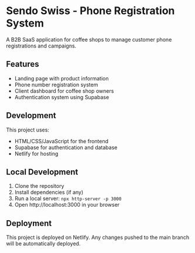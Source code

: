 # Sendo Swiss - Phone Registration System

A B2B SaaS application for coffee shops to manage customer phone registrations and campaigns.

## Features

- Landing page with product information
- Phone number registration system
- Client dashboard for coffee shop owners
- Authentication system using Supabase

## Development

This project uses:
- HTML/CSS/JavaScript for the frontend
- Supabase for authentication and database
- Netlify for hosting

## Local Development

1. Clone the repository
2. Install dependencies (if any)
3. Run a local server: `npx http-server -p 3000`
4. Open http://localhost:3000 in your browser

## Deployment

This project is deployed on Netlify. Any changes pushed to the main branch will be automatically deployed. 